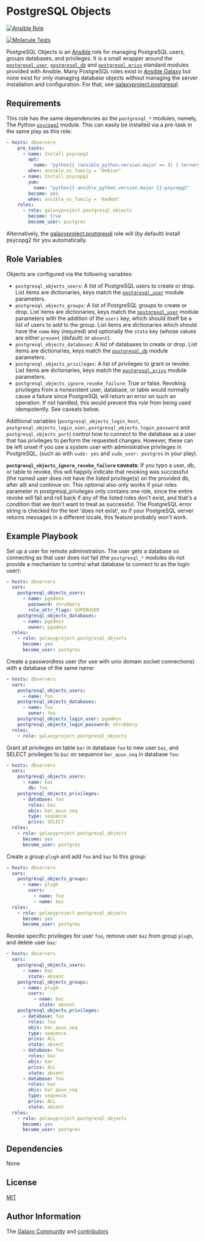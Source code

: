 PostgreSQL Objects
==================

[![Ansible Role](https://img.shields.io/ansible/role/60839)](https://galaxy.ansible.com/galaxyproject/postgresql_objects)

[![Molecule Tests](https://github.com/galaxyproject/ansible-postgresql-objects/actions/workflows/molecule.yml/badge.svg)](https://github.com/galaxyproject/ansible-postgresql-objects/actions/workflows/molecule.yml)

PostgreSQL Objects is an [Ansible][ansible] role for managing PostgreSQL users,
groups databases, and privileges. It is a small wrapper around the
[`postgresql_user`][pguser], [`postgresql_db`][pgdb] and
[`postgresql_privs`][pgprivs] standard modules provided with Ansible. Many
PostgreSQL roles exist in [Ansible Galaxy][ansiblegalaxy] but none exist for
only managing database objects without managing the server installation and
configuration. For that, see [galaxyproject.postgresql][gxpostgresql].

[ansible]: http://www.ansible.com
[pguser]: http://docs.ansible.com/postgresql_user_module.html
[pgdb]: http://docs.ansible.com/postgresql_db_module.html
[pgprivs]: http://docs.ansible.com/postgresql_privs_module.html
[ansiblegalaxy]: https://galaxy.ansible.com
[gxpostgresql]: https://github.com/galaxyproject/ansible-postgresql/

Requirements
------------

This role has the same dependencies as the `postgresql_*` modules, namely, The
Python [`psycopg2`][psycopg2] module. This can easily be installed via a
pre-task in the same play as this role:

```yaml
- hosts: dbservers
    pre_tasks:
      - name: Install psycopg2
        apt:
          name: "python{{ (ansible_python.version.major == 3) | ternary('3', '') }}-psycopg2"
        when: ansible_os_family = "Debian"
      - name: Install psycopg2
        yum:
          name: "python{{ ansible_python.version.major }}-psycopg2"
        become: yes
        when: ansible_os_family = 'RedHat'
    roles:
      - role: galaxyproject.postgresql_objects
        become: true
        become_user: postgres
```

Alternatively, the [galaxyproject.postgresql][gxpostgresql] role will (by default) install psycopg2 for you automatically.

[psycopg2]: https://www.psycopg.org/

Role Variables
--------------

Objects are configured via the following variables:

- `postgresql_objects_users`: A list of PostgreSQL users to create or drop.
  List items are dictionaries, keys match the [`postgresql_user`][pguser]
  module parameters.
- `postgresql_objects_groups`: A list of PostgreSQL groups to create or drop.
  List items are dictionaries, keys match the [`postgresql_user`][pguser]
  module parameters with the addition of the `users` key, which should itself
  be a list of users to add to the group. List items are dictionaries which
  should have the `name` key (required) and optionally the `state` key (whose
  values are either `present` (default) or `absent`).
- `postgresql_objects_databases`: A list of databases to create or drop. List
  items are dictionaries, keys match the [`postgresql_db`][pgdb] module
  parameters.
- `postgresql_objects_privileges`: A list of privileges to grant or revoke.
  List items are dictionaries, keys match the [`postgresql_privs`][pgprivs]
  module parameters.
- `postgresql_objects_ignore_revoke_failure`: True or false. Revoking
  privileges from a nonexistent user, database, or table would normally cause a
  failure since PostgreSQL will return an error on such an operation. If not
  handled, this would prevent this role from being used idempotently. See
  caveats below.

Additional variables (`postgresql_objects_login_host`,
`postgresql_objects_login_user`, `postgresql_objects_login_password` and
`postgresql_objects_port`) control how to connect to the database as a user
that has privileges to perform the requested changes. However, these can be
left unset if you use a system user with administrative privileges in
PostgreSQL, (such as with `sudo: yes` and `sudo_user: postgres` in your play).

**`postgresql_objects_ignore_revoke_failure` caveats**: If you typo a user, db,
or table to revoke, this will happily indicate that revoking was successful
(the named user does not have the listed privilege(s) on the provided db, after
all) and continue on. This optional also only works if your roles parameter in
postgresql_privileges only contains one role, since the entire revoke will fail
and roll back if any of the listed roles don't exist, and that's a condition
that we don't want to treat as successful. The PostgreSQL error string is
checked for the text 'does not exist', so if your PostgreSQL server returns
messages in a different locale, this feature probably won't work.

Example Playbook
----------------

Set up a user for remote administration. The user gets a database so connecting
as that user does not fail (the `postgresql_*` modules do not provide a
mechanism to control what database to connect to as the login user):

```yaml
- hosts: dbservers
  vars:
    postgresql_objects_users:
      - name: pgadmin
        password: shrubbery
        role_attr_flags: SUPERUSER
    postgresql_objects_databases:
      - name: pgadmin
        owner: pgadmin
  roles:
    - role: galaxyproject.postgresql_objects
      become: yes
      become_user: postgres
```

Create a passwordless user (for use with unix domain socket connections) with a
database of the same name:

```yaml
- hosts: dbservers
  vars:
    postgresql_objects_users:
      - name: foo
    postgresql_objects_databases:
      - name: foo
        owner: foo
    postgresql_objects_login_user: pgadmin
    postgresql_objects_login_password: shrubbery
  roles:
    - role: galaxyproject.postgresql_objects
```

Grant all privileges on table `bar` in database `foo` to new user `baz`, and
SELECT privileges to `baz` on sequence `bar_quux_seq` in database `foo`:

```yaml
- hosts: dbservers
  vars:
    postgresql_objects_users:
      - name: baz
        db: foo
    postgresql_objects_privileges:
      - database: foo
        roles: baz
        objs: bar_quux_seq
        type: sequence
        privs: SELECT
  roles:
    - role: galaxyproject.postgresql_objects
      become: yes
      become_user: postgres
```

Create a group `plugh` and add `foo` and `baz` to this group:

```yaml
- hosts: dbservers
  vars:
    postgresql_objects_groups:
      - name: plugh
        users:
          - name: foo
          - name: baz
  roles:
    - role: galaxyproject.postgresql_objects
      become: yes
      become_user: postgres
```

Revoke specific privileges for user `foo`, remove user `baz` from group
`plugh`, and delete user `baz`:

```yaml
- hosts: dbservers
  vars:
    postgresql_objects_users:
      - name: baz
        state: absent
    postgresql_objects_groups:
      - name: plugh
        users:
          - name: baz
            state: absent
    postgresql_objects_privileges:
      - database: foo
        roles: foo
        objs: bar_quux_seq
        type: sequence
        privs: ALL
        state: absent
      - database: foo
        roles: baz
        objs: bar
        privs: ALL
        state: absent
      - database: foo
        roles: baz
        objs: bar_quux_seq
        type: sequence
        privs: ALL
        state: absent
  roles:
    - role: galaxyproject.postgresql_objects
      become: yes
      become_user: postgres
```

Dependencies
------------

None

License
-------

[MIT](https://opensource.org/licenses/MIT)

Author Information
------------------

The [Galaxy Community](https://galaxyproject.org/) and [contributors](https://github.com/galaxyproject/ansible-postgresql-objects/graphs/contributors)
